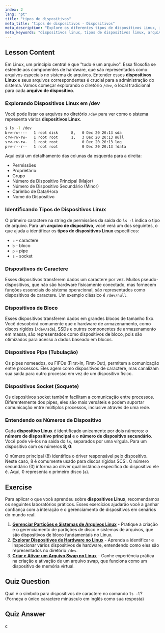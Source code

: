 ```yaml
---
index: 2
lang: "pt"
title: "tipos de dispositivos"
meta_title: "tipos de dispositivos - Dispositivos"
meta_description: "Explore os diferentes tipos de dispositivos Linux, incluindo dispositivos de caractere, bloco, pipe e socket. Aprenda como o Linux gerencia dispositivos, como identificar um arquivo de dispositivo usando `ls -l /dev` e entenda o papel dos números de dispositivo major e minor."
meta_keywords: "dispositivos linux, tipos de dispositivos linux, arquivo de dispositivo, dispositivo de caractere, dispositivo de bloco, números major minor, linux para dispositivos, diretório /dev"
---
```


## Lesson Content

Em Linux, um princípio central é que "tudo é um arquivo". Essa filosofia se estende aos componentes de hardware, que são representados como arquivos especiais no sistema de arquivos. Entender esses **dispositivos Linux** e seus arquivos correspondentes é crucial para a administração do sistema. Vamos começar explorando o diretório `/dev`, o local tradicional para cada **arquivo de dispositivo**.

### Explorando Dispositivos Linux em /dev

Você pode listar os arquivos no diretório `/dev` para ver como o sistema representa vários **dispositivos Linux**.

```bash
$ ls -l /dev
brw-rw----   1 root disk      8,   0 Dec 20 20:13 sda
crw-rw-rw-   1 root root      1,   3 Dec 20 20:13 null
srw-rw-rw-   1 root root           0 Dec 20 20:13 log
prw-r--r--   1 root root           0 Dec 20 20:13 fdata
```

Aqui está um detalhamento das colunas da esquerda para a direita:

- Permissões
- Proprietário
- Grupo
- Número de Dispositivo Principal (Major)
- Número de Dispositivo Secundário (Minor)
- Carimbo de Data/Hora
- Nome do Dispositivo

### Identificando Tipos de Dispositivos Linux

O primeiro caractere na string de permissões da saída do `ls -l` indica o tipo de arquivo. Para um **arquivo de dispositivo**, você verá um dos seguintes, o que ajuda a identificar os **tipos de dispositivos Linux** específicos:

- `c` - caractere
- `b` - bloco
- `p` - pipe
- `s` - socket

### Dispositivos de Caractere

Esses dispositivos transferem dados um caractere por vez. Muitos pseudo-dispositivos, que não são hardware fisicamente conectado, mas fornecem funções essenciais do sistema operacional, são representados como dispositivos de caractere. Um exemplo clássico é `/dev/null`.

### Dispositivos de Bloco

Esses dispositivos transferem dados em grandes blocos de tamanho fixo. Você descobrirá comumente que o hardware de armazenamento, como discos rígidos (`/dev/sda`), SSDs e outros componentes de armazenamento em massa, são representados como dispositivos de bloco, pois são otimizados para acesso a dados baseado em blocos.

### Dispositivos Pipe (Tubulação)

Os pipes nomeados, ou FIFOs (First-In, First-Out), permitem a comunicação entre processos. Eles agem como dispositivos de caractere, mas canalizam sua saída para outro processo em vez de um dispositivo físico.

### Dispositivos Socket (Soquete)

Os dispositivos socket também facilitam a comunicação entre processos. Diferentemente dos pipes, eles são mais versáteis e podem suportar comunicação entre múltiplos processos, inclusive através de uma rede.

### Entendendo os Números de Dispositivo

Cada **dispositivo Linux** é identificado unicamente por dois números: o **número de dispositivo principal** e o **número de dispositivo secundário**. Você pode vê-los na saída do `ls`, separados por uma vírgula. Para um dispositivo com os números **8, 0**:

O número principal (8) identifica o driver responsável pelo dispositivo. Neste caso, 8 é comumente usado para discos rígidos SCSI. O número secundário (0) informa ao driver qual instância específica do dispositivo ele é. Aqui, 0 representa o primeiro disco (`a`).

## Exercise

Para aplicar o que você aprendeu sobre **dispositivos Linux**, recomendamos os seguintes laboratórios práticos. Esses exercícios ajudarão você a ganhar confiança com a interação e o gerenciamento de dispositivos em cenários do mundo real.

1.  **[Gerenciar Partições e Sistemas de Arquivos Linux](https://labex.io/pt/labs/comptia-manage-linux-partitions-and-filesystems-590845)** - Pratique a criação e o gerenciamento de partições de disco e sistemas de arquivos, que são dispositivos de bloco fundamentais no Linux.
2.  **[Explorar Dispositivos de Hardware no Linux](https://labex.io/pt/labs/comptia-explore-hardware-devices-in-linux-590861)** - Aprenda a identificar e inspecionar vários dispositivos de hardware, entendendo como eles são representados no diretório `/dev`.
3.  **[Criar e Ativar um Arquivo Swap no Linux](https://labex.io/pt/labs/comptia-create-and-activate-a-swap-file-in-linux-590858)** - Ganhe experiência prática na criação e ativação de um arquivo swap, que funciona como um dispositivo de memória virtual.

## Quiz Question

Qual é o símbolo para dispositivos de caractere no comando `ls -l`? (Forneça o único caractere minúsculo em inglês como sua resposta)

## Quiz Answer

c

